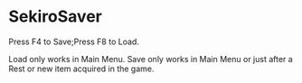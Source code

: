 # SekiroSaver

Press F4 to Save;Press F8 to Load.

Load only works in Main Menu. Save only works in Main Menu or just after a Rest or new item acquired in the game.
